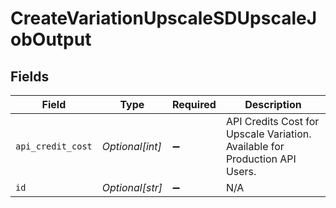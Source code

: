 # CreateVariationUpscaleSDUpscaleJobOutput


## Fields

| Field                                                                       | Type                                                                        | Required                                                                    | Description                                                                 |
| --------------------------------------------------------------------------- | --------------------------------------------------------------------------- | --------------------------------------------------------------------------- | --------------------------------------------------------------------------- |
| `api_credit_cost`                                                           | *Optional[int]*                                                             | :heavy_minus_sign:                                                          | API Credits Cost for Upscale Variation. Available for Production API Users. |
| `id`                                                                        | *Optional[str]*                                                             | :heavy_minus_sign:                                                          | N/A                                                                         |
